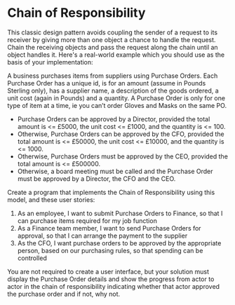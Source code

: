 # Chain of Responsibility

This classic design pattern avoids coupling the sender of a request to its receiver by giving more than one object a chance to handle the request. Chain the receiving objects and pass the request along the chain until an object handles it.
Here's a real-world example which you should use as the basis of your implementation:

A business purchases items from suppliers using Purchase Orders. Each Purchase Order has a unique id, is for an amount (assume in Pounds Sterling only), has a supplier name, a description of the goods ordered, a unit cost (again in Pounds) and a quantity. A Purchase Order is only for one type of item at a time, ie you can’t order Gloves and Masks on the same PO. 
* Purchase Orders can be approved by a Director, provided the total amount is <= £5000, the unit cost <= £1000, and the quantity is <= 100.
* Otherwise, Purchase Orders can be approved by the CFO, provided the total amount is <= £50000, the unit cost <= £10000, and the quantity is <= 1000.
* Otherwise, Purchase Orders must be approved by the CEO, provided the total amount is <= £500000.
* Otherwise, a board meeting must be called and the Purchase Order must be approved by a Director, the CFO and the CEO.

Create a program that implements the Chain of Responsibility using this model, and these user stories:
1.	As an employee, I want to submit Purchase Orders to Finance, so that I can purchase items required for my job function
2.	As a Finance team member, I want to send Purchase Orders for approval, so that I can arrange the payment to the supplier
3.	As the CFO, I want purchase orders to be approved by the appropriate person, based on our purchasing rules, so that spending can be controlled

You are not required to create a user interface, but your solution must display the Purchase Order details and show the progress from actor to actor in the chain of responsibility indicating whether that actor approved the purchase order and if not, why not. 

